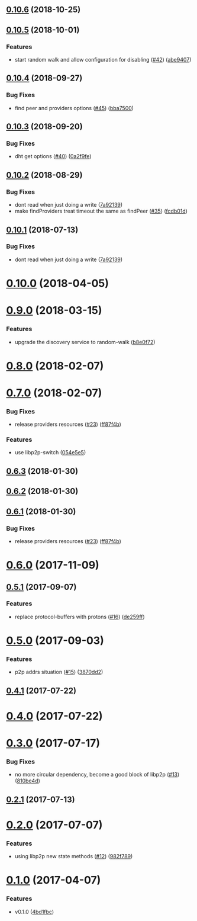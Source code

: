 <a name="0.10.6"></a>
## [0.10.6](https://github.com/libp2p/js-libp2p-kad-dht/compare/v0.10.5...v0.10.6) (2018-10-25)



<a name="0.10.5"></a>
## [0.10.5](https://github.com/libp2p/js-libp2p-kad-dht/compare/v0.10.4...v0.10.5) (2018-10-01)


### Features

* start random walk and allow configuration for disabling ([#42](https://github.com/libp2p/js-libp2p-kad-dht/issues/42)) ([abe9407](https://github.com/libp2p/js-libp2p-kad-dht/commit/abe9407))



<a name="0.10.4"></a>
## [0.10.4](https://github.com/libp2p/js-libp2p-kad-dht/compare/v0.10.3...v0.10.4) (2018-09-27)


### Bug Fixes

* find peer and providers options ([#45](https://github.com/libp2p/js-libp2p-kad-dht/issues/45)) ([bba7500](https://github.com/libp2p/js-libp2p-kad-dht/commit/bba7500))



<a name="0.10.3"></a>
## [0.10.3](https://github.com/libp2p/js-libp2p-kad-dht/compare/v0.10.2...v0.10.3) (2018-09-20)


### Bug Fixes

* dht get options ([#40](https://github.com/libp2p/js-libp2p-kad-dht/issues/40)) ([0a2f9fe](https://github.com/libp2p/js-libp2p-kad-dht/commit/0a2f9fe))



<a name="0.10.2"></a>
## [0.10.2](https://github.com/libp2p/js-libp2p-kad-dht/compare/v0.10.0...v0.10.2) (2018-08-29)


### Bug Fixes

* dont read when just doing a write ([7a92139](https://github.com/libp2p/js-libp2p-kad-dht/commit/7a92139))
* make findProviders treat timeout the same as findPeer ([#35](https://github.com/libp2p/js-libp2p-kad-dht/issues/35)) ([fcdb01d](https://github.com/libp2p/js-libp2p-kad-dht/commit/fcdb01d))



<a name="0.10.1"></a>
## [0.10.1](https://github.com/libp2p/js-libp2p-kad-dht/compare/v0.10.0...v0.10.1) (2018-07-13)


### Bug Fixes

* dont read when just doing a write ([7a92139](https://github.com/libp2p/js-libp2p-kad-dht/commit/7a92139))



<a name="0.10.0"></a>
# [0.10.0](https://github.com/libp2p/js-libp2p-kad-dht/compare/v0.9.0...v0.10.0) (2018-04-05)



<a name="0.9.0"></a>
# [0.9.0](https://github.com/libp2p/js-libp2p-kad-dht/compare/v0.8.0...v0.9.0) (2018-03-15)


### Features

* upgrade the discovery service to random-walk ([b8e0f72](https://github.com/libp2p/js-libp2p-kad-dht/commit/b8e0f72))



<a name="0.8.0"></a>
# [0.8.0](https://github.com/libp2p/js-libp2p-kad-dht/compare/v0.7.0...v0.8.0) (2018-02-07)



<a name="0.7.0"></a>
# [0.7.0](https://github.com/libp2p/js-libp2p-kad-dht/compare/v0.6.0...v0.7.0) (2018-02-07)


### Bug Fixes

* release providers resources ([#23](https://github.com/libp2p/js-libp2p-kad-dht/issues/23)) ([ff87f4b](https://github.com/libp2p/js-libp2p-kad-dht/commit/ff87f4b))


### Features

* use libp2p-switch ([054e5e5](https://github.com/libp2p/js-libp2p-kad-dht/commit/054e5e5))



<a name="0.6.3"></a>
## [0.6.3](https://github.com/libp2p/js-libp2p-kad-dht/compare/v0.6.2...v0.6.3) (2018-01-30)



<a name="0.6.2"></a>
## [0.6.2](https://github.com/libp2p/js-libp2p-kad-dht/compare/v0.6.1...v0.6.2) (2018-01-30)



<a name="0.6.1"></a>
## [0.6.1](https://github.com/libp2p/js-libp2p-kad-dht/compare/v0.6.0...v0.6.1) (2018-01-30)


### Bug Fixes

* release providers resources ([#23](https://github.com/libp2p/js-libp2p-kad-dht/issues/23)) ([ff87f4b](https://github.com/libp2p/js-libp2p-kad-dht/commit/ff87f4b))



<a name="0.6.0"></a>
# [0.6.0](https://github.com/libp2p/js-libp2p-kad-dht/compare/v0.5.1...v0.6.0) (2017-11-09)



<a name="0.5.1"></a>
## [0.5.1](https://github.com/libp2p/js-libp2p-kad-dht/compare/v0.5.0...v0.5.1) (2017-09-07)


### Features

* replace protocol-buffers with protons ([#16](https://github.com/libp2p/js-libp2p-kad-dht/issues/16)) ([de259ff](https://github.com/libp2p/js-libp2p-kad-dht/commit/de259ff))



<a name="0.5.0"></a>
# [0.5.0](https://github.com/libp2p/js-libp2p-kad-dht/compare/v0.4.1...v0.5.0) (2017-09-03)


### Features

* p2p addrs situation ([#15](https://github.com/libp2p/js-libp2p-kad-dht/issues/15)) ([3870dd2](https://github.com/libp2p/js-libp2p-kad-dht/commit/3870dd2))



<a name="0.4.1"></a>
## [0.4.1](https://github.com/libp2p/js-libp2p-kad-dht/compare/v0.4.0...v0.4.1) (2017-07-22)



<a name="0.4.0"></a>
# [0.4.0](https://github.com/libp2p/js-libp2p-kad-dht/compare/v0.3.0...v0.4.0) (2017-07-22)



<a name="0.3.0"></a>
# [0.3.0](https://github.com/libp2p/js-libp2p-kad-dht/compare/v0.2.1...v0.3.0) (2017-07-17)


### Bug Fixes

* no more circular dependency, become a good block of libp2p ([#13](https://github.com/libp2p/js-libp2p-kad-dht/issues/13)) ([810be4d](https://github.com/libp2p/js-libp2p-kad-dht/commit/810be4d))



<a name="0.2.1"></a>
## [0.2.1](https://github.com/libp2p/js-libp2p-kad-dht/compare/v0.2.0...v0.2.1) (2017-07-13)



<a name="0.2.0"></a>
# [0.2.0](https://github.com/libp2p/js-libp2p-kad-dht/compare/v0.1.0...v0.2.0) (2017-07-07)


### Features

* using libp2p new state methods ([#12](https://github.com/libp2p/js-libp2p-kad-dht/issues/12)) ([982f789](https://github.com/libp2p/js-libp2p-kad-dht/commit/982f789))



<a name="0.1.0"></a>
# [0.1.0](https://github.com/libp2p/js-libp2p-kad-dht/compare/4bd1fbc...v0.1.0) (2017-04-07)


### Features

* v0.1.0 ([4bd1fbc](https://github.com/libp2p/js-libp2p-kad-dht/commit/4bd1fbc))




